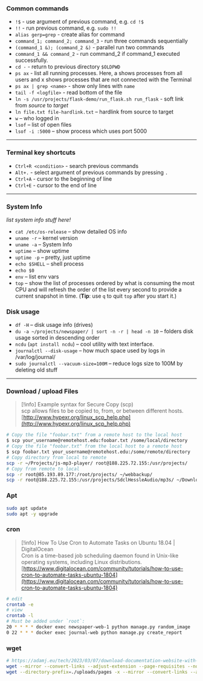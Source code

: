 ### Common commands

- `!$` - use argument of previous command, e.g. `cd !$`
- `!!` - run previous command, e.g. `sudo !!`
- `alias gerp=grep` - create alias for command
- `command_1; command_2; command_3` - run three commands sequentially
- `(command_1 &); (command_2 &)` - parallel run two commands
- `command_1 && command_2` - run command_2 if command_1 executed successfully.
- `cd -` - return to previous directory `$OLDPWD`
- `ps ax` - list all running processes. Here, a shows processes from all users and x shows processes that are not connected with the Terminal
- `ps ax | grep <name>` - show only lines with `name`
- `tail -f <logfile>` - read bottom of the file
- `ln -s /usr/projects/flask-demo/run_flask.sh run_flask` - soft link from _source_ to _target_
- `ln file.txt file-hardlink.txt` – hardlink from source to target
- `w` – who logged in
- `lsof` – list of open files
- `lsof -i :5000` – show process which uses port 5000

----
### Terminal key shortcuts

- `Ctrl+R <condition>` - search previous commands
- `Alt+.` - select argument of previous commands by pressing `.`
- `Ctrl+A` - cursor to the beginning of line
- `Ctrl+E` - cursor to the end of line
  
----

### System Info
_list system info stuff here!_
- `cat /etc/os-release` – show detailed OS info
- `uname -r` – kernel version
- `uname -a` – System Info
- `uptime` – show uptime
- `uptime -p` – pretty, just uptime
- `echo $SHELL` – shell process  
- `echo $0`
- `env` – list env vars
- `top` – show the list of processes ordered by what is consuming the most CPU and will refresh the order of the list every second to provide a current snapshot in time. (**Tip**: use `q` to quit `top` after you start it.)
### Disk usage
- `df -H` – disk usage info (drives)
- `du -a ~/projects/newspaper/ | sort -n -r | head -n 10` – folders disk usage sorted in descending order
- `ncdu` (`apt install ncdu`) – cool utility with text interface.
- `journalctl --disk-usage` – how much space used by logs in /var/log/journal/
- `sudo journalctl --vacuum-size=100M` – reduce logs size to 100M by deleting old stuff

---

### Download / upload Files

> [!info] Example syntax for Secure Copy (scp)  
> scp allows files to be copied to, from, or between different hosts.  
> [http://www.hypexr.org/linux_scp_help.php](http://www.hypexr.org/linux_scp_help.php)  
```Bash
# Copy the file "foobar.txt" from a remote host to the local host
$ scp your_username@remotehost.edu:foobar.txt /some/local/directory
# Copy the file "foobar.txt" from the local host to a remote host
$ scp foobar.txt your_username@remotehost.edu:/some/remote/directory
# Copy directory from local to remote
scp -r ~/Projects/js-mp3-player/ root@188.225.72.155:/usr/projects/
# Copy from remote to local
scp -r root@85.193.89.177:/root/projects/ ~/webbackup/
scp -r root@188.225.72.155:/usr/projects/SdclHessleAudio/mp3s/ ~/Downloads/mixes4web/mp3/
```
### Apt
```Bash
sudo apt update
sudo apt -y upgrade
```
### cron

> [!info] How To Use Cron to Automate Tasks on Ubuntu 18.04 | DigitalOcean  
> Cron is a time-based job scheduling daemon found in Unix-like operating systems, including Linux distributions.  
> [https://www.digitalocean.com/community/tutorials/how-to-use-cron-to-automate-tasks-ubuntu-1804](https://www.digitalocean.com/community/tutorials/how-to-use-cron-to-automate-tasks-ubuntu-1804)  
```Bash
# edit
crontab -e
# view
crontab -l
# Must be added under `root`:
20 * * * * docker exec newspaper-web-1 python manage.py random_image
0 22 * * * docker exec journal-web python manage.py create_report
```
### wget
```Bash
# https://adamj.eu/tech/2023/03/07/download-documentation-website-with-wget/
wget --mirror --convert-links --adjust-extension --page-requisites --no-parent https://testdriven.io/blog/developing-a-single-page-app-with-fastapi-and-vuejs/
wget --directory-prefix=./uploads/pages -x --mirror --convert-links --adjust-extension --page-requisites --no-parent https://testdriven.io/blog/developing-a-single-page-app-with-fastapi-and-vuejs/
```